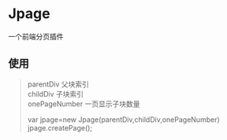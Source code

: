 # Jpage
一个前端分页插件   
##   使用
  >
  >  parentDiv       父块索引  
  >  childDiv        子块索引  
  >  onePageNumber   一页显示子块数量  
  >
  > var jpage=new Jpage(parentDiv,childDiv,onePageNumber)  
  > jpage.createPage();

